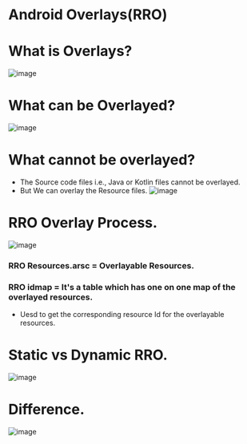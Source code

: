 # Android Overlays(RRO)


# What is Overlays?
![image](https://github.com/user-attachments/assets/7d80c963-bae2-49d2-b0cb-7f0749eac0a6)


# What can be Overlayed?
![image](https://github.com/user-attachments/assets/a3ec8a9e-113a-4d5c-8179-1cd8b64f1242)


# What cannot be overlayed?
- The Source code files i.e., Java or Kotlin files cannot be overlayed.
- But We can overlay the Resource files.
![image](https://github.com/user-attachments/assets/3877a818-98a1-4618-a705-dfd8a9d99435)


# RRO Overlay Process.

![image](https://github.com/user-attachments/assets/e5f41497-dc09-4d0d-9bfb-70616f577522)

### RRO Resources.arsc = Overlayable Resources.
### RRO idmap = It's a table which has one on one map of the overlayed resources.
 - Uesd to get the corresponding resource Id for the overlayable resources.


# Static vs Dynamic RRO.
![image](https://github.com/user-attachments/assets/e5f41497-dc09-4d0d-9bfb-70616f577522)


# Difference.
![image](https://github.com/user-attachments/assets/963edc10-6734-4b50-84d0-4daabfc37101)
